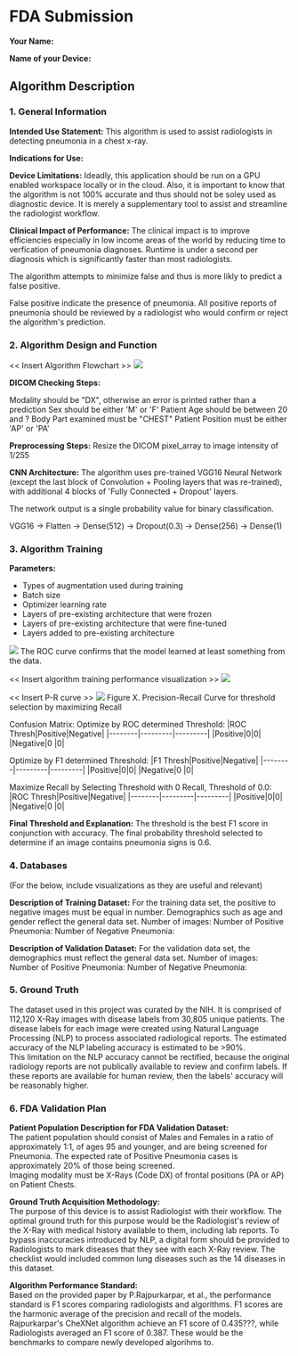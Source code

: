 # FDA  Submission

**Your Name:**

**Name of your Device:**

## Algorithm Description 

### 1. General Information

**Intended Use Statement:** 
This algorithm is used to assist radiologists in detecting pneumonia in a chest x-ray.


**Indications for Use:**



**Device Limitations:**
Ideadly, this application should be run on a GPU enabled workspace locally or in the cloud. Also, it is important to know that the algorithm is not 100% accurate and thus should not be soley used as diagnostic device. It is merely a supplementary tool to assist and streamline the radiologist workflow.

**Clinical Impact of Performance:**
The clinical impact is to improve efficiencies especially in low income areas of the world by reducing time to verfication of pneumonia diagnoses. Runtime is under a second per diagnosis which is significantly faster than most radiologists.

The algorithm attempts to minimize false and thus is more likly to predict a false positive. 

False positive indicate the presence of pneumonia. All positive reports of pneumonia should be reviewed by a radiologist who would confirm or reject the algorithm's prediction.


### 2. Algorithm Design and Function

<< Insert Algorithm Flowchart >>
![](screenshots/lambda_function.png)

**DICOM Checking Steps:**

Modality should be "DX", otherwise an error is printed rather than a prediction
Sex should be either 'M' or 'F' 
Patient Age should be between 20 and ? 
Body Part examined must be "CHEST"
Patient Position must be either 'AP' or 'PA' 

**Preprocessing Steps:**
Resize the DICOM pixel_array to image intensity of 1/255

**CNN Architecture:**
The algorithm uses pre-trained VGG16 Neural Network (except the last block of Convolution + Pooling layers that was re-trained), with additional 4 blocks of 'Fully Connected + Dropout' layers.

The network output is a single probability value for binary classification.

VGG16 -> Flatten -> Dense(512) -> Dropout(0.3) -> Dense(256) -> Dense(1)

### 3. Algorithm Training

**Parameters:**
* Types of augmentation used during training
* Batch size
* Optimizer learning rate
* Layers of pre-existing architecture that were frozen
* Layers of pre-existing architecture that were fine-tuned
* Layers added to pre-existing architecture


![](screenshots/roc.png)
The ROC curve confirms that the model learned at least something from the data.

<< Insert algorithm training performance visualization >> 
![](screenshots/training_loss_accuracy_vs_epoch.png)

<< Insert P-R curve >>
![](screenshots/precision_vs_recall.png)
Figure X. Precision-Recall Curve for threshold selection by maximizing Recall

Confusion Matrix: Optimize by ROC determined Threshold:
|ROC Thresh|Positive|Negative|
|--------|---------|---------|
|Positive|0|0|
|Negative|0 |0|

Optimize by F1 determined Threshold:
|F1 Thresh|Positive|Negative|
|--------|---------|---------|
|Positive|0|0|
|Negative|0 |0| 

Maximize Recall by Selecting Threshold with 0 Recall, Threshold of 0.0:
|ROC Thresh|Positive|Negative|
|--------|---------|---------|
|Positive|0|0|
|Negative|0 |0| 

**Final Threshold and Explanation:**
The threshold is the best F1 score in conjunction with accuracy.
The final probability threshold selected to determine if an image contains pneumonia signs is 0.6.


### 4. Databases
 (For the below, include visualizations as they are useful and relevant)

**Description of Training Dataset:**
For the training data set, the positive to negative images must be equal in number.
Demographics such as age and gender reflect the general data set.
Number of images:
Number of Positive Pneumonia:
Number of Negative Pneumonia:

**Description of Validation Dataset:** 
For the validation data set, the demographics must reflect the general data set.
Number of images:
Number of Positive Pneumonia:
Number of Negative Pneumonia:

### 5. Ground Truth

The dataset used in this project was curated by the NIH.  It is comprised of 112,120 X-Ray images with disease labels from 30,805 unique patients.  The disease labels for each image were created using Natural Language Processing (NLP) to process associated radiological reports.  The estimated accuracy of the NLP labeling accuracy is estimated to be >90%.  
This limitation on the NLP accuracy cannot be rectified, because the original radiology reports are not publically available to review and confirm labels. If these reports are available for human review, then the labels' accuracy will be reasonably higher.

### 6. FDA Validation Plan

**Patient Population Description for FDA Validation Dataset:**
<br>The patient population should consist of Males and Females in a ratio of approximately 1:1, of ages 95 and younger, and are being screened for Pneumonia.  The expected rate of Positive Pneumonia cases is approximately 20% of those being screened.  <br>Imaging modality must be X-Rays (Code DX) of frontal positions (PA or AP) on Patient Chests.

**Ground Truth Acquisition Methodology:**
<br>The purpose of this device is to assist Radiologist with their workflow.
The optimal ground truth for this purpose would be the Radiologist's review of the X-Ray with medical history available to them, including lab reports.
To bypass inaccuracies introduced by NLP, a digital form should be provided to Radiologists to mark diseases that they see with each X-Ray review.  The checklist would included common lung diseases such as the 14 diseases in this dataset.

**Algorithm Performance Standard:**
<br>Based on the provided paper by P.Rajpurkarpar, et al., the performance standard is F1 scores comparing radiologists and algorithms.  F1 scores are the harmonic average of the precision and recall of the models.
<br>Rajpurkarpar's CheXNet algorithm achieve an F1 score of 0.435???, while Radiologists averaged an F1 score of 0.387.  These would be the benchmarks to compare newly developed algorihms to. 